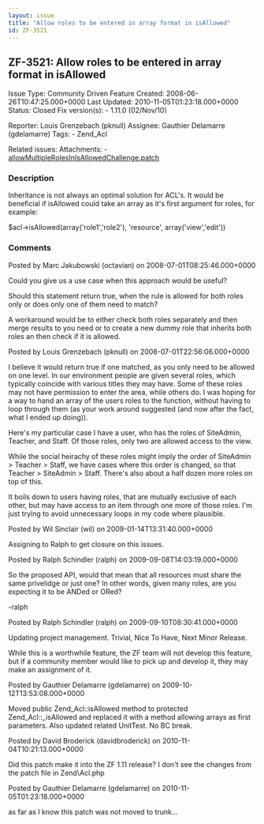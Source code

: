 ```yaml
---
layout: issue
title: "Allow roles to be entered in array format in isAllowed"
id: ZF-3521
---
```


ZF-3521: Allow roles to be entered in array format in isAllowed
---------------------------------------------------------------

 Issue Type: Community Driven Feature Created: 2008-06-26T10:47:25.000+0000 Last Updated: 2010-11-05T01:23:18.000+0000 Status: Closed Fix version(s): - 1.11.0 (02/Nov/10)
 
 Reporter:  Louis Grenzebach (pknull)  Assignee:  Gauthier Delamarre (gdelamarre)  Tags: - Zend\_Acl
 
 Related issues: 
 Attachments: - [allowMultipleRolesInIsAllowedChallenge.patch](/issues/secure/attachment/12300/allowMultipleRolesInIsAllowedChallenge.patch)
 
### Description

Inheritance is not always an optimal solution for ACL's. It would be beneficial if isAllowed could take an array as it's first argument for roles, for example:

$acl->isAllowed(array('role1','role2'), 'resource', array('view','edit'))

 

 

### Comments

Posted by Marc Jakubowski (octavian) on 2008-07-01T08:25:46.000+0000

Could you give us a use case when this approach would be useful?

Should this statement return true, when the rule is allowed for both roles only or does only one of them need to match?

A workaround would be to either check both roles separately and then merge results to you need or to create a new dummy role that inherits both roles an then check if it is allowed.

 

 

Posted by Louis Grenzebach (pknull) on 2008-07-01T22:56:06.000+0000

I believe it would return true if one matched, as you only need to be allowed on one level. In our environment people are given several roles, which typically coincide with various titles they may have. Some of these roles may not have permission to enter the area, while others do. I was hoping for a way to hand an array of the users roles to the function, without having to loop through them (as your work around suggested (and now after the fact, what I ended up doing)).

Here's my particular case I have a user, who has the roles of SiteAdmin, Teacher, and Staff. Of those roles, only two are allowed access to the view.

While the social heirachy of these roles might imply the order of SiteAdmin > Teacher > Staff, we have cases where this order is changed, so that Teacher > SiteAdmin > Staff. There's also about a half dozen more roles on top of this.

It boils down to users having roles, that are mutually exclusive of each other, but may have access to an item through one more of those roles. I'm just trying to avoid unnecessary loops in my code where plausible.

 

 

Posted by Wil Sinclair (wil) on 2009-01-14T13:31:40.000+0000

Assigning to Ralph to get closure on this issues.

 

 

Posted by Ralph Schindler (ralph) on 2009-09-08T14:03:19.000+0000

So the proposed API, would that mean that all resources must share the same privelidge or just one? In other words, given many roles, are you expecting it to be ANDed or ORed?

-ralph

 

 

Posted by Ralph Schindler (ralph) on 2009-09-10T08:30:41.000+0000

Updating project management. Trivial, Nice To Have, Next Minor Release.

While this is a worthwhile feature, the ZF team will not develop this feature, but if a community member would like to pick up and develop it, they may make an assignment of it.

 

 

Posted by Gauthier Delamarre (gdelamarre) on 2009-10-12T13:53:08.000+0000

Moved public Zend\_Acl::isAllowed method to protected Zend\_Acl::\_isAllowed and replaced it with a method allowing arrays as first parameters. Also updated related UnitTest. No BC break.

 

 

Posted by David Broderick (davidbroderick) on 2010-11-04T10:21:13.000+0000

Did this patch make it into the ZF 1.11 release? I don't see the changes from the patch file in Zend\\Acl.php

 

 

Posted by Gauthier Delamarre (gdelamarre) on 2010-11-05T01:23:18.000+0000

as far as I know this patch was not moved to trunk...

 

 